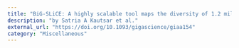 ```yaml
---
title: "BiG-SLiCE: A highly scalable tool maps the diversity of 1.2 million biosynthetic gene clusters"
description: "by Satria A Kautsar et al."
external_url: "https://doi.org/10.1093/gigascience/giaa154"
category: "Miscellaneous"
---
```

